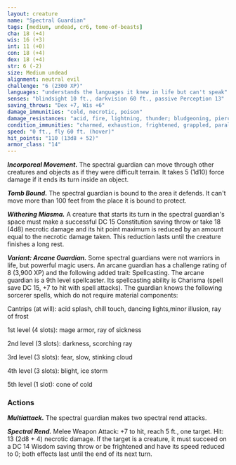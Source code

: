 ```yaml
---
layout: creature
name: "Spectral Guardian"
tags: [medium, undead, cr6, tome-of-beasts]
cha: 18 (+4)
wis: 16 (+3)
int: 11 (+0)
con: 18 (+4)
dex: 18 (+4)
str: 6 (-2)
size: Medium undead
alignment: neutral evil
challenge: "6 (2300 XP)"
languages: "understands the languages it knew in life but can't speak"
senses: "blindsight 10 ft., darkvision 60 ft., passive Perception 13"
saving_throws: "Dex +7, Wis +6"
damage_immunities: "cold, necrotic, poison"
damage_resistances: "acid, fire, lightning, thunder; bludgeoning, piercing, and slashing damage from nonmagical weapons"
condition_immunities: "charmed, exhaustion, frightened, grappled, paralyzed, petrified, poisoned, prone, restrained"
speed: "0 ft., fly 60 ft. (hover)"
hit_points: "110 (13d8 + 52)"
armor_class: "14"
---
```


***Incorporeal Movement.*** The spectral guardian can move through other creatures and objects as if they were difficult terrain. It takes 5 (1d10) force damage if it ends its turn inside an object.

***Tomb Bound.*** The spectral guardian is bound to the area it defends. It can't move more than 100 feet from the place it is bound to protect.

***Withering Miasma.*** A creature that starts its turn in the spectral guardian's space must make a successful DC 15 Constitution saving throw or take 18 (4d8) necrotic damage and its hit point maximum is reduced by an amount equal to the necrotic damage taken. This reduction lasts until the creature finishes a long rest.

***Variant: Arcane Guardian.*** Some spectral guardians were not warriors in life, but powerful magic users. An arcane guardian has a challenge rating of 8 (3,900 XP) and the following added trait: Spellcasting. The arcane guardian is a 9th level spellcaster. Its spellcasting ability is Charisma (spell save DC 15, +7 to hit with spell attacks). The guardian knows the following sorcerer spells, which do not require material components:

Cantrips (at will): acid splash, chill touch, dancing lights,minor illusion, ray of frost

1st level (4 slots): mage armor, ray of sickness

2nd level (3 slots): darkness, scorching ray

3rd level (3 slots): fear, slow, stinking cloud

4th level (3 slots): blight, ice storm

5th level (1 slot): cone of cold

### Actions

***Multiattack.*** The spectral guardian makes two spectral rend attacks.

***Spectral Rend.*** Melee Weapon Attack: +7 to hit, reach 5 ft., one target. Hit: 13 (2d8 + 4) necrotic damage. If the target is a creature, it must succeed on a DC 14 Wisdom saving throw or be frightened and have its speed reduced to 0; both effects last until the end of its next turn.


